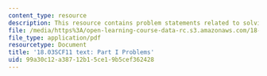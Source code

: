 ```yaml
---
content_type: resource
description: This resource contains problem statements related to solving IVP's.
file: /media/https%3A/open-learning-course-data-rc.s3.amazonaws.com/18-03sc-differential-equations-fall-2011/99a30c12a38712b15ce19b5cef362428_MIT18_03SCF11_ps7_s29q.pdf
file_type: application/pdf
resourcetype: Document
title: '18.03SCF11 text: Part I Problems'
uid: 99a30c12-a387-12b1-5ce1-9b5cef362428
---
```

